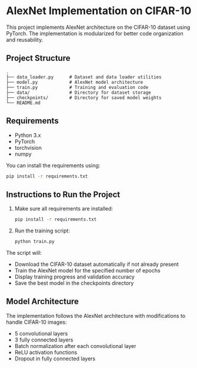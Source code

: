 # AlexNet Implementation on CIFAR-10
This project implements AlexNet architecture on the CIFAR-10 dataset using PyTorch. The implementation is modularized for better code organization and reusability.

## Project Structure
```
.
├── data_loader.py      # Dataset and data loader utilities
├── model.py            # AlexNet model architecture
├── train.py            # Training and evaluation code
├── data/               # Directory for dataset storage
├── checkpoints/        # Directory for saved model weights
└── README.md
```

## Requirements
- Python 3.x
- PyTorch
- torchvision
- numpy

You can install the requirements using:

```bash
pip install -r requirements.txt
```

## Instructions to Run the Project

1. Make sure all requirements are installed:
   ```bash
   pip install -r requirements.txt
   ```

2. Run the training script:
   ```bash
   python train.py
   ```

The script will:
- Download the CIFAR-10 dataset automatically if not already present
- Train the AlexNet model for the specified number of epochs
- Display training progress and validation accuracy
- Save the best model in the checkpoints directory

## Model Architecture
The implementation follows the AlexNet architecture with modifications to handle CIFAR-10 images:
- 5 convolutional layers
- 3 fully connected layers
- Batch normalization after each convolutional layer
- ReLU activation functions
- Dropout in fully connected layers

